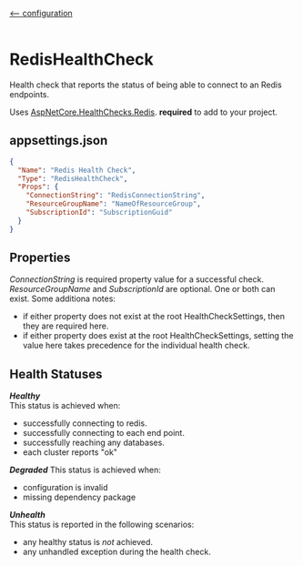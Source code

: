 [<-- configuration](/docs/configuration.md)
<br />
<br />
# RedisHealthCheck
Health check that reports the status of being able to connect to an Redis endpoints.

Uses [AspNetCore.HealthChecks.Redis](https://www.nuget.org/packages/AspNetCore.HealthChecks.Redis).  **required** to add to your project.

## **appsettings.json**
```json
{
  "Name": "Redis Health Check",
  "Type": "RedisHealthCheck",
  "Props": {
    "ConnectionString": "RedisConnectionString",
    "ResourceGroupName": "NameOfResourceGroup",
    "SubscriptionId": "SubscriptionGuid"
  }
}
```

## Properties
_ConnectionString_ is required property value for a successful check.
_ResourceGroupName_ and _SubscriptionId_ are optional.  One or both can exist.  Some additiona notes:
- if either property does not exist at the root HealthCheckSettings, then they are required here.
- if either property does exist at the root HealthCheckSettings, setting the value here takes precedence for the individual health check.

## Health Statuses
_**Healthy**_  
This status is achieved when:  
- successfully connecting to redis.
- successfully connecting to each end point.
- successfully reaching any databases.
- each cluster reports "ok"

_**Degraded**_
This status is achieved when:
- configuration is invalid
- missing dependency package

_**Unhealth**_  
This status is reported in the following scenarios:  
- any healthy status is _not_ achieved.  
- any unhandled exception during the health check.